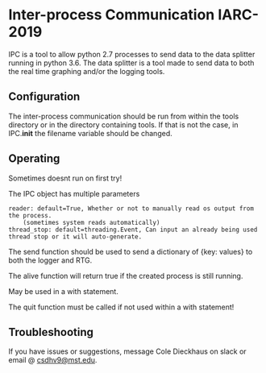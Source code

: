 # Inter-process Communication IARC-2019
IPC is a tool to allow python 2.7 processes to send data to the data splitter running in python 3.6.
The data splitter is a tool made to send data to both the real time graphing and/or the logging tools.

## Configuration
The inter-process communication should be run from within the tools directory or in the directory 
containing tools. If that is not the case, in IPC.__init__ the filename variable should be changed.

## Operating
Sometimes doesnt run on first try!

The IPC object has multiple parameters

    reader: default=True, Whether or not to manually read os output from the process.
        (sometimes system reads automatically)
    thread_stop: default=threading.Event, Can input an already being used thread stop or it will auto-generate.

The send function should be used to send a dictionary of {key: values} to both the logger and RTG.

The alive function will return true if the created process is still running.

May be used in a with statement. 

The quit function must be called if not used within a with statement!

## Troubleshooting
If you have issues or suggestions, message Cole Dieckhaus on slack or email @ csdhv9@mst.edu.